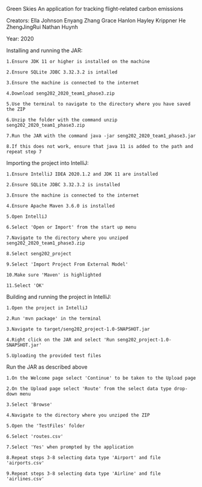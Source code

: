 Green Skies An application for tracking flight-related carbon emissions

Creators: Ella Johnson Enyang Zhang Grace Hanlon Hayley Krippner He ZhengJingRui Nathan Huynh

Year: 2020

Installing and running the JAR:

    1.Ensure JDK 11 or higher is installed on the machine
  
    2.Ensure SQLite JDBC 3.32.3.2 is intalled
  
    3.Ensure the machine is connected to the internet
  
    4.Download seng202_2020_team1_phase3.zip
  
    5.Use the terminal to navigate to the directory where you have saved the ZIP
  
    6.Unzip the folder with the command unzip seng202_2020_team1_phase3.zip
  
    7.Run the JAR with the command java -jar seng202_2020_team1_phase3.jar
  
    8.If this does not work, ensure that java 11 is added to the path and repeat step 7
  
  
Importing the project into IntelliJ:

    1.Ensure IntelliJ IDEA 2020.1.2 and JDK 11 are installed
  
    2.Ensure SQLite JDBC 3.32.3.2 is installed
  
    3.Ensure the machine is connected to the internet
  
    4.Ensure Apache Maven 3.6.0 is installed
  
    5.Open IntelliJ
  
    6.Select 'Open or Import' from the start up menu
  
    7.Navigate to the directory where you unziped seng202_2020_team1_phase3.zip
  
    8.Select seng202_project
  
    9.Select 'Import Project From External Model'
  
    10.Make sure 'Maven' is highlighted
  
    11.Select 'OK'
  
Building and running the project in IntelliJ:

    1.Open the project in IntelliJ
  
    2.Run 'mvn package' in the terminal
  
    3.Navigate to target/seng202_project-1.0-SNAPSHOT.jar
  
    4.Right click on the JAR and select 'Run seng202_project-1.0-SNAPSHOT.jar'
  
    5.Uploading the provided test files

Run the JAR as described above

    1.On the Welcome page select 'Continue' to be taken to the Upload page

    2.On the Upload page select 'Route' from the select data type drop-down menu

    3.Select 'Browse'

    4.Navigate to the directory where you unziped the ZIP

    5.Open the 'TestFiles' folder

    6.Select 'routes.csv'

    7.Select 'Yes' when prompted by the application

    8.Repeat steps 3-8 selecting data type 'Airport' and file 'airports.csv'

    9.Repeat steps 3-8 selecting data type 'Airline' and file 'airlines.csv'
